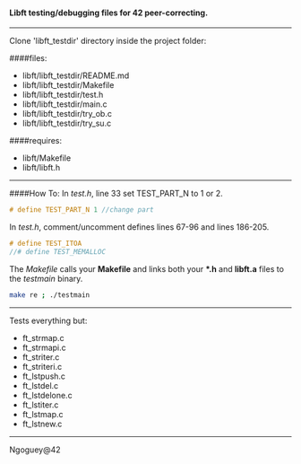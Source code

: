 #### Libft testing/debugging files for 42 peer-correcting.
--------  -----------------------

Clone 'libft_testdir' directory inside the project folder:

####files:
* libft/libft_testdir/README.md
* libft/libft_testdir/Makefile
* libft/libft_testdir/test.h
* libft/libft_testdir/main.c
* libft/libft_testdir/try_ob.c
* libft/libft_testdir/try_su.c

####requires:
* libft/Makefile
* libft/libft.h

--------  -----------------------

####How To:
In _test.h_, line 33 set TEST_PART_N to 1 or 2.
```c
# define TEST_PART_N 1 //change part
```
In _test.h_, comment/uncomment defines lines 67-96 and lines 186-205.
```c
# define TEST_ITOA
//# define TEST_MEMALLOC
```
The _Makefile_ calls your __Makefile__ and links both your __*.h__ and __libft.a__ files to the _testmain_ binary.
```sh
make re ; ./testmain
```

--------  -----------------------

Tests everything but:

* ft_strmap.c
* ft_strmapi.c
* ft_striter.c
* ft_striteri.c
* ft_lstpush.c
* ft_lstdel.c
* ft_lstdelone.c
* ft_lstiter.c
* ft_lstmap.c
* ft_lstnew.c

--------  -----------------------

Ngoguey@42

